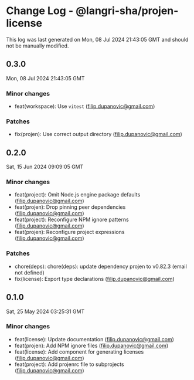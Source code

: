 # Change Log - @langri-sha/projen-license

This log was last generated on Mon, 08 Jul 2024 21:43:05 GMT and should not be manually modified.

<!-- Start content -->

## 0.3.0

Mon, 08 Jul 2024 21:43:05 GMT

### Minor changes

- feat(workspace): Use `vitest` (filip.dupanovic@gmail.com)

### Patches

- fix(projen): Use correct output directory (filip.dupanovic@gmail.com)

## 0.2.0

Sat, 15 Jun 2024 09:09:05 GMT

### Minor changes

- feat(project): Omit Node.js engine package defaults (filip.dupanovic@gmail.com)
- feat(projen): Drop pinning peer dependencies (filip.dupanovic@gmail.com)
- feat(project): Reconfigure NPM ignore patterns (filip.dupanovic@gmail.com)
- feat(projen): Reconfigure project expressions (filip.dupanovic@gmail.com)

### Patches

- chore(deps): chore(deps): update dependency projen to v0.82.3 (email not defined)
- fix(license): Export type declarations (filip.dupanovic@gmail.com)

## 0.1.0

Sat, 25 May 2024 03:25:31 GMT

### Minor changes

- feat(license): Update documentation (filip.dupanovic@gmail.com)
- feat(projen): Add NPM ignore files (filip.dupanovic@gmail.com)
- feat(license): Add component for generating licenses (filip.dupanovic@gmail.com)
- feat(project): Add projenrc file to subprojects (filip.dupanovic@gmail.com)
